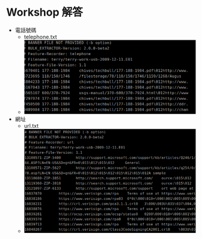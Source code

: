 # Workshop 解答
- 電話號碼
  - telephone.txt
  - ![image](imgs/telephone.png)
- 網址
  - url.txt
  - ![image](imgs/url.png)
